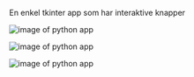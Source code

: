 En enkel tkinter app som har interaktive knapper

![image of python app](https://files.catbox.moe/ipa6p3.png)

![image of python app](https://files.catbox.moe/ah3d4y.png)

![image of python app](https://files.catbox.moe/88jgyg.png)